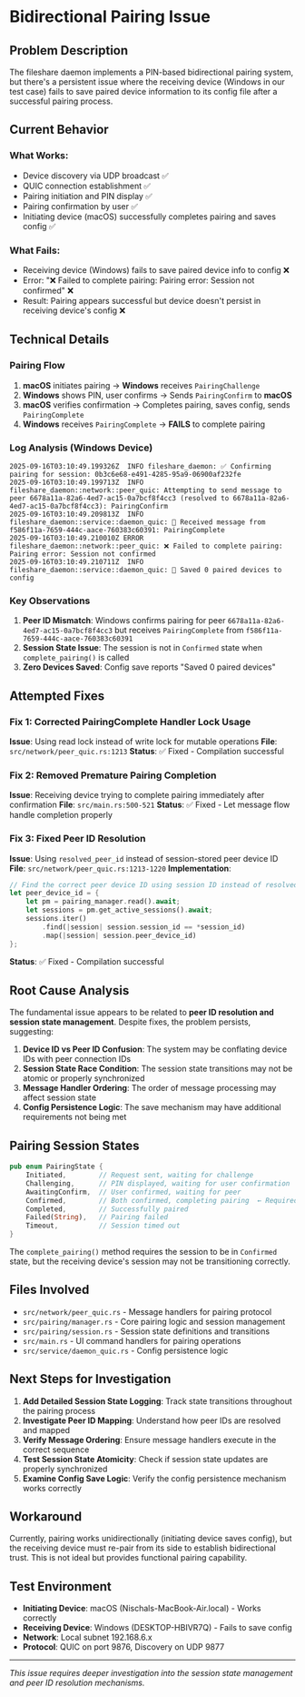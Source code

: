 # Bidirectional Pairing Issue

## Problem Description

The fileshare daemon implements a PIN-based bidirectional pairing system, but there's a persistent issue where the receiving device (Windows in our test case) fails to save paired device information to its config file after a successful pairing process.

## Current Behavior

### What Works:
- Device discovery via UDP broadcast ✅
- QUIC connection establishment ✅
- Pairing initiation and PIN display ✅
- Pairing confirmation by user ✅
- Initiating device (macOS) successfully completes pairing and saves config ✅

### What Fails:
- Receiving device (Windows) fails to save paired device info to config ❌
- Error: "❌ Failed to complete pairing: Pairing error: Session not confirmed" ❌
- Result: Pairing appears successful but device doesn't persist in receiving device's config ❌

## Technical Details

### Pairing Flow
1. **macOS** initiates pairing → **Windows** receives `PairingChallenge`
2. **Windows** shows PIN, user confirms → Sends `PairingConfirm` to **macOS**
3. **macOS** verifies confirmation → Completes pairing, saves config, sends `PairingComplete`
4. **Windows** receives `PairingComplete` → **FAILS** to complete pairing

### Log Analysis (Windows Device)
```
2025-09-16T03:10:49.199326Z  INFO fileshare_daemon: ✅ Confirming pairing for session: 0b3c6e68-e491-4285-95a9-06900af232fe
2025-09-16T03:10:49.199713Z  INFO fileshare_daemon::network::peer_quic: Attempting to send message to peer 6678a11a-82a6-4ed7-ac15-0a7bcf8f4cc3 (resolved to 6678a11a-82a6-4ed7-ac15-0a7bcf8f4cc3): PairingConfirm
2025-09-16T03:10:49.209813Z  INFO fileshare_daemon::service::daemon_quic: 📨 Received message from f586f11a-7659-444c-aace-760383c60391: PairingComplete
2025-09-16T03:10:49.210010Z ERROR fileshare_daemon::network::peer_quic: ❌ Failed to complete pairing: Pairing error: Session not confirmed
2025-09-16T03:10:49.210711Z  INFO fileshare_daemon::service::daemon_quic: 💾 Saved 0 paired devices to config
```

### Key Observations
1. **Peer ID Mismatch**: Windows confirms pairing for peer `6678a11a-82a6-4ed7-ac15-0a7bcf8f4cc3` but receives `PairingComplete` from `f586f11a-7659-444c-aace-760383c60391`
2. **Session State Issue**: The session is not in `Confirmed` state when `complete_pairing()` is called
3. **Zero Devices Saved**: Config save reports "Saved 0 paired devices"

## Attempted Fixes

### Fix 1: Corrected PairingComplete Handler Lock Usage
**Issue**: Using read lock instead of write lock for mutable operations
**File**: `src/network/peer_quic.rs:1213`
**Status**: ✅ Fixed - Compilation successful

### Fix 2: Removed Premature Pairing Completion
**Issue**: Receiving device trying to complete pairing immediately after confirmation
**File**: `src/main.rs:500-521`
**Status**: ✅ Fixed - Let message flow handle completion properly

### Fix 3: Fixed Peer ID Resolution
**Issue**: Using `resolved_peer_id` instead of session-stored peer device ID
**File**: `src/network/peer_quic.rs:1213-1220`
**Implementation**:
```rust
// Find the correct peer device ID using session ID instead of resolved_peer_id
let peer_device_id = {
    let pm = pairing_manager.read().await;
    let sessions = pm.get_active_sessions().await;
    sessions.iter()
        .find(|session| session.session_id == *session_id)
        .map(|session| session.peer_device_id)
};
```
**Status**: ✅ Fixed - Compilation successful

## Root Cause Analysis

The fundamental issue appears to be related to **peer ID resolution and session state management**. Despite fixes, the problem persists, suggesting:

1. **Device ID vs Peer ID Confusion**: The system may be conflating device IDs with peer connection IDs
2. **Session State Race Condition**: The session state transitions may not be atomic or properly synchronized
3. **Message Handler Ordering**: The order of message processing may affect session state
4. **Config Persistence Logic**: The save mechanism may have additional requirements not being met

## Pairing Session States

```rust
pub enum PairingState {
    Initiated,        // Request sent, waiting for challenge
    Challenging,      // PIN displayed, waiting for user confirmation
    AwaitingConfirm,  // User confirmed, waiting for peer
    Confirmed,        // Both confirmed, completing pairing  ← Required for complete_pairing()
    Completed,        // Successfully paired
    Failed(String),   // Pairing failed
    Timeout,          // Session timed out
}
```

The `complete_pairing()` method requires the session to be in `Confirmed` state, but the receiving device's session may not be transitioning correctly.

## Files Involved

- `src/network/peer_quic.rs` - Message handlers for pairing protocol
- `src/pairing/manager.rs` - Core pairing logic and session management
- `src/pairing/session.rs` - Session state definitions and transitions
- `src/main.rs` - UI command handlers for pairing operations
- `src/service/daemon_quic.rs` - Config persistence logic

## Next Steps for Investigation

1. **Add Detailed Session State Logging**: Track state transitions throughout the pairing process
2. **Investigate Peer ID Mapping**: Understand how peer IDs are resolved and mapped
3. **Verify Message Ordering**: Ensure message handlers execute in the correct sequence
4. **Test Session State Atomicity**: Check if session state updates are properly synchronized
5. **Examine Config Save Logic**: Verify the config persistence mechanism works correctly

## Workaround

Currently, pairing works unidirectionally (initiating device saves config), but the receiving device must re-pair from its side to establish bidirectional trust. This is not ideal but provides functional pairing capability.

## Test Environment

- **Initiating Device**: macOS (Nischals-MacBook-Air.local) - Works correctly
- **Receiving Device**: Windows (DESKTOP-HBIVR7Q) - Fails to save config
- **Network**: Local subnet 192.168.6.x
- **Protocol**: QUIC on port 9876, Discovery on UDP 9877

---

*This issue requires deeper investigation into the session state management and peer ID resolution mechanisms.*